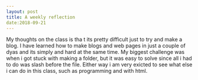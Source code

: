 ```yaml
---
layout: post
title: A weekly reflection
date:2018-09-21
---
```



My thoughts on the class is tha t its pretty difficult just to try and make a blog. I have learned how to make blogs and web pages in just a couple of dyas and its simply and hard at the same time. My biggest challenge was when i got stuck with making a folder, but it was easy to solve since all i had to do was slash before the file.
Either way i am very exicted to see what else i can do in this class, such as programming and with html.
